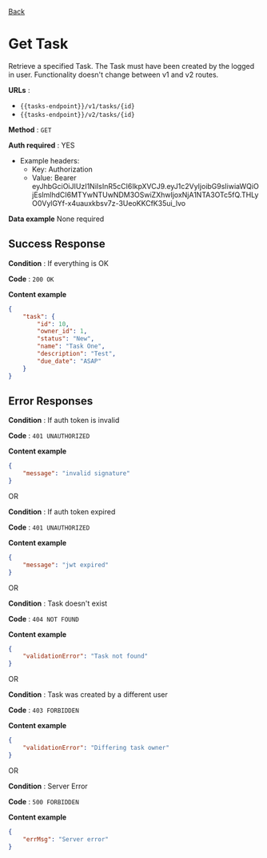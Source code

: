 [Back](../README.md)

# Get Task

Retrieve a specified Task. The Task must have been created by the logged in user. Functionality doesn't change between v1 and v2 routes.

**URLs** :
* `{{tasks-endpoint}}/v1/tasks/{id}`
* `{{tasks-endpoint}}/v2/tasks/{id}`

**Method** : `GET`

**Auth required** : YES

* Example headers: 
    * Key: Authorization
    * Value: Bearer eyJhbGciOiJIUzI1NiIsInR5cCI6IkpXVCJ9.eyJ1c2VyIjoibG9sIiwiaWQiOjEsImlhdCI6MTYwNTUwNDM3OSwiZXhwIjoxNjA1NTA3OTc5fQ.THLyO0VylGYf-x4uauxkbsv7z-3UeoKKCfK35ui_lvo

**Data example** None required

## Success Response

**Condition** : If everything is OK

**Code** : `200 OK`

**Content example**

```json
{
    "task": {
        "id": 10,
        "owner_id": 1,
        "status": "New",
        "name": "Task One",
        "description": "Test",
        "due_date": "ASAP"
    }
}
```

## Error Responses

**Condition** : If auth token is invalid

**Code** : `401 UNAUTHORIZED`

**Content example**
```json
{
    "message": "invalid signature"
}
```

OR

**Condition** : If auth token expired

**Code** : `401 UNAUTHORIZED`

**Content example**
```json
{
    "message": "jwt expired"
}
```

OR

**Condition** : Task doesn't exist

**Code** : `404 NOT FOUND`

**Content example**
```json
{
    "validationError": "Task not found"
}
```

OR

**Condition** : Task was created by a different user

**Code** : `403 FORBIDDEN`

**Content example**
```json
{
    "validationError": "Differing task owner"
}
```

OR

**Condition** : Server Error

**Code** : `500 FORBIDDEN`

**Content example**
```json
{
    "errMsg": "Server error"
}
```